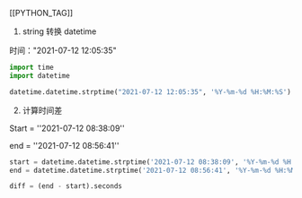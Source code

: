 [[PYTHON_TAG]]

1. string 转换 datetime

时间："2021-07-12 12:05:35"

```python
import time
import datetime

datetime.datetime.strptime("2021-07-12 12:05:35", '%Y-%m-%d %H:%M:%S')
```



2. 计算时间差

Start = ''2021-07-12 08:38:09''

end = ''2021-07-12 08:56:41''

```python
start = datetime.datetime.strptime('2021-07-12 08:38:09', '%Y-%m-%d %H:%M:%S')
end = datetime.datetime.strptime('2021-07-12 08:56:41', '%Y-%m-%d %H:%M:%S')

diff = (end - start).seconds
```


